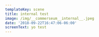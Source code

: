 ```yaml
---
templateKey: scene
title: internal test
image: /img/__commerseum__internal__.jpeg
date: '2018-09-22T16:47:06-06:00'
screenText: yo test
---
```


